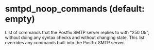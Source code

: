 # smtpd_noop_commands (default: empty)

List of commands that the Postfix SMTP server replies to with "250
Ok", without doing any syntax checks and without changing state.
This list overrides any commands built into the Postfix SMTP server.



